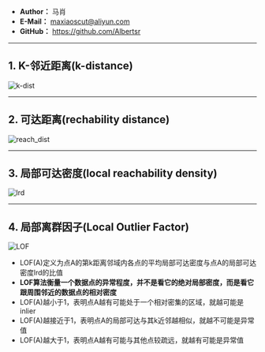 - **Author：** 马肖
- **E-Mail：** maxiaoscut@aliyun.com
- **GitHub：**  https://github.com/Albertsr

---

## 1. K-邻近距离(k-distance)
   
   ![k-dist](https://github.com/Albertsr/Anomaly-Detection/blob/master/UnSupervised-Local%20Outlier%20Factor/Pics/1.K-dist.jpg)

---

## 2. 可达距离(rechability distance)

  ![reach_dist](https://github.com/Albertsr/Anomaly-Detection/blob/master/UnSupervised-Local%20Outlier%20Factor/Pics/2.reach_dist.jpg)

---

## 3. 局部可达密度(local reachability density)
   
   ![lrd](https://github.com/Albertsr/Anomaly-Detection/blob/master/UnSupervised-Local%20Outlier%20Factor/Pics/3.lrd.jpg)
   
---

## 4. 局部离群因子(Local Outlier Factor)

   ![LOF](https://github.com/Albertsr/Anomaly-Detection/blob/master/UnSupervised-Local%20Outlier%20Factor/Pics/LOF.jpg)

- LOF(A)定义为点A的第k距离邻域内各点的平均局部可达密度与点A的局部可达密度lrd的比值
- **LOF算法衡量一个数据点的异常程度，并不是看它的绝对局部密度，而是看它跟周围邻近的数据点的相对密度**
- LOF(A)越小于1，表明点A越有可能处于一个相对密集的区域，就越可能是inlier
- LOF(A)越接近于1，表明点A的局部可达与其k近邻越相似，就越不可能是异常值
- LOF(A)越大于1，表明点A越有可能与其他点较疏远，就越有可能是异常值
